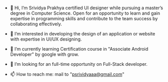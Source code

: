 - 👋 Hi, I’m Srividya Prakhya certified UI designer while pursuing a master’s degree in Computer Science. Open for an opportunity to learn and gain expertise in 
programming skills and contribute to the team success by collaborating effectively.

- 👀 I’m interested in developing the design of an application or website with expertise in UI/UX designing.
- 🌱 I’m currently learning Certification course in "Associate Android Developer" by google with grow.
- 💞️ I’m looking for an full-time opportunity on Full-Stack developer.
- 📫 How to reach me: mail to "psrividyaaa@gmail.com"

<!---
prakhyavidya/prakhyavidya is a ✨ special ✨ repository because its `README.md` (this file) appears on your GitHub profile.
You can click the Preview link to take a look at your changes.
--->
